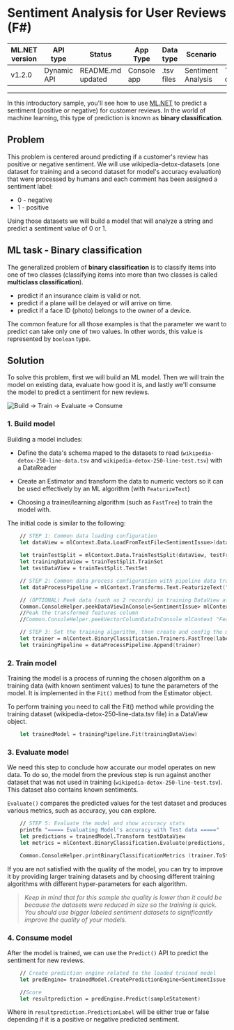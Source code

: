 # Sentiment Analysis for User Reviews (F#)

| ML.NET version | API type          | Status                        | App Type    | Data type | Scenario            | ML Task                   | Algorithms                  |
|----------------|-------------------|-------------------------------|-------------|-----------|---------------------|---------------------------|-----------------------------|
| v1.2.0           | Dynamic API | README.md updated | Console app | .tsv files | Sentiment Analysis | Two-class  classification | Linear Classification |

------------------------------------

In this introductory sample, you'll see how to use [ML.NET](https://www.microsoft.com/net/learn/apps/machine-learning-and-ai/ml-dotnet) to predict a sentiment (positive or negative) for customer reviews. In the world of machine learning, this type of prediction is known as **binary classification**.

## Problem
This problem is centered around predicting if a customer's review has positive or negative sentiment. We will use wikipedia-detox-datasets (one dataset for training and a second dataset for model's accuracy evaluation) that were processed by humans and each comment has been assigned a sentiment label:

* 0 - negative
* 1 - positive

Using those datasets we will build a model that will analyze a string and predict a sentiment value of 0 or 1.

## ML task - Binary classification
The generalized problem of **binary classification** is to classify items into one of two classes (classifying items into more than two classes is called **multiclass classification**).

* predict if an insurance claim is valid or not.
* predict if a plane will be delayed or will arrive on time.
* predict if a face ID (photo) belongs to the owner of a device.

The common feature for all those examples is that the parameter we want to predict can take only one of two values. In other words, this value is represented by `boolean` type.

## Solution
To solve this problem, first we will build an ML model. Then we will train the model on existing data, evaluate how good it is, and lastly we'll consume the model to predict a sentiment for new reviews.

![Build -> Train -> Evaluate -> Consume](../../../../../master/samples/csharp/getting-started/shared_content/modelpipeline.png)

### 1. Build model

Building a model includes: 

* Define the data's schema maped to the datasets to read (`wikipedia-detox-250-line-data.tsv` and `wikipedia-detox-250-line-test.tsv`) with a DataReader

* Create an Estimator and transform the data to numeric vectors so it can be used effectively by an ML algorithm (with `FeaturizeText`)

* Choosing a trainer/learning algorithm (such as `FastTree`) to train the model with. 

The initial code is similar to the following:

```fsharp
    // STEP 1: Common data loading configuration
    let dataView = mlContext.Data.LoadFromTextFile<SentimentIssue>(dataPath, hasHeader = true)
    
    let trainTestSplit = mlContext.Data.TrainTestSplit(dataView, testFraction=0.2)
    let trainingDataView = trainTestSplit.TrainSet
    let testDataView = trainTestSplit.TestSet

    // STEP 2: Common data process configuration with pipeline data transformations          
    let dataProcessPipeline = mlContext.Transforms.Text.FeaturizeText("Features", "Text")

    // (OPTIONAL) Peek data (such as 2 records) in training DataView after applying the ProcessPipeline's transformations into "Features" 
    Common.ConsoleHelper.peekDataViewInConsole<SentimentIssue> mlContext trainingDataView dataProcessPipeline 2 |> ignore
    //Peak the transformed features column
    //Common.ConsoleHelper.peekVectorColumnDataInConsole mlContext "Features" trainingDataView dataProcessPipeline 1 |> ignore

    // STEP 3: Set the training algorithm, then create and config the modelBuilder                            
    let trainer = mlContext.BinaryClassification.Trainers.FastTree(labelColumnName = "Label", featureColumnName = "Features")
    let trainingPipeline = dataProcessPipeline.Append(trainer)
```

### 2. Train model
Training the model is a process of running the chosen algorithm on a training data (with known sentiment values) to tune the parameters of the model. It is implemented in the `Fit()` method from the Estimator object.

To perform training you need to call the Fit() method while providing the training dataset (wikipedia-detox-250-line-data.tsv file) in a DataView object.

```fsharp
    let trainedModel = trainingPipeline.Fit(trainingDataView)
```

### 3. Evaluate model
We need this step to conclude how accurate our model operates on new data. To do so, the model from the previous step is run against another dataset that was not used in training (`wikipedia-detox-250-line-test.tsv`). This dataset also contains known sentiments.

`Evaluate()` compares the predicted values for the test dataset and produces various metrics, such as accuracy, you can explore.

```fsharp
    // STEP 5: Evaluate the model and show accuracy stats
    printfn "===== Evaluating Model's accuracy with Test data ====="
    let predictions = trainedModel.Transform testDataView
    let metrics = mlContext.BinaryClassification.Evaluate(predictions, "Label", "Score")

    Common.ConsoleHelper.printBinaryClassificationMetrics (trainer.ToString()) metrics
```

If you are not satisfied with the quality of the model, you can try to improve it by providing larger training datasets and by choosing different training algorithms with different hyper-parameters for each algorithm.

>*Keep in mind that for this sample the quality is lower than it could be because the datasets were reduced in size so the training is quick. You should use bigger labeled sentiment datasets to significantly improve the quality of your models.*

### 4. Consume model
After the model is trained, we can use the `Predict()` API to predict the sentiment for new reviews. 

```fsharp
    // Create prediction engine related to the loaded trained model
    let predEngine= trainedModel.CreatePredictionEngine<SentimentIssue, SentimentPrediction>(mlContext)

    //Score
    let resultprediction = predEngine.Predict(sampleStatement)
```
Where in `resultprediction.PredictionLabel` will be either true or false depending if it is a positive or negative predicted sentiment.
